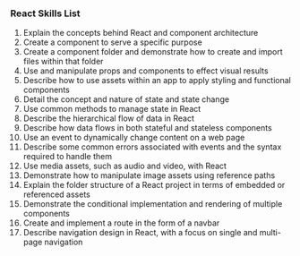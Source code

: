 ### React Skills List 
1. Explain the concepts behind React and component architecture
2. Create a component to serve a specific purpose
3. Create a component folder and demonstrate how to create and import files within that folder
4. Use and manipulate props and components to effect visual results
5. Describe how to use assets within an app to apply styling and functional components
6. Detail the concept and nature of state and state change
7. Use common methods to manage state in React
8. Describe the hierarchical flow of data in React
9. Describe how data flows in both stateful and stateless components
10. Use an event to dynamically change content on a web page
11. Describe some common errors associated with events and the syntax required to handle them
12. Use media assets, such as audio and video, with React
13. Demonstrate how to manipulate image assets using reference paths
14. Explain the folder structure of a React project in terms of embedded or referenced assets
15. Demonstrate the conditional implementation and rendering of multiple components
16. Create and implement a route in the form of a navbar
17. Describe navigation design in React, with a focus on single and multi-page navigation